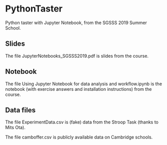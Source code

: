 # PythonTaster
Python taster with Jupyter Notebook, from the SGSSS 2019 Summer School.

## Slides

The file JupyterNotebooks_SGSSS2019.pdf is slides from the course.

## Notebook

The file Using Jupyter Notebook for data analysis and workflow.ipynb is the notebook (with exercise answers and installation instructions) from the course.

## Data files

The file ExperimentData.csv is (fake) data from the Stroop Task (thanks to Mits Ota).

The file camboffer.csv is publicly available data on Cambridge schools.
